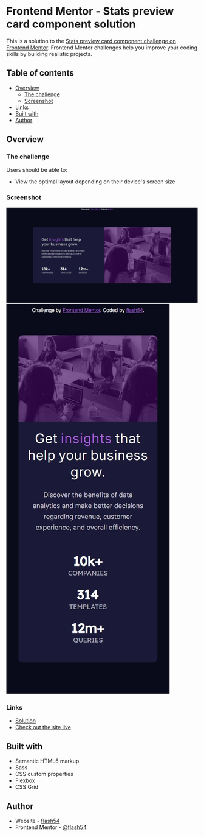 # Frontend Mentor - Stats preview card component solution

This is a solution to the [Stats preview card component challenge on Frontend Mentor](https://www.frontendmentor.io/challenges/stats-preview-card-component-8JqbgoU62). Frontend Mentor challenges help you improve your coding skills by building realistic projects. 

## Table of contents

- [Overview](#overview)
  - [The challenge](#the-challenge)
  - [Screenshot](#screenshot)
- [Links](#links)
- [Built with](#built-with)
- [Author](#author)


## Overview

### The challenge

Users should be able to:

- View the optimal layout depending on their device's screen size

### Screenshot

![Desktop](./screenshots/desktop.jpeg)
![Mobile](./screenshots/mobile.jpeg)


### Links

- [Solution](https://www.frontendmentor.io/solutions/stats-card-using-html-and-scss-H19_fEbq2)
- [Check out the site live](https://flash54.github.io/stats_preview_card/)


## Built with

- Semantic HTML5 markup
- Sass
- CSS custom properties
- Flexbox
- CSS Grid


## Author

- Website - [flash54](https://flash54.github.io/)
- Frontend Mentor - [@flash54](https://www.frontendmentor.io/profile/flash54)
